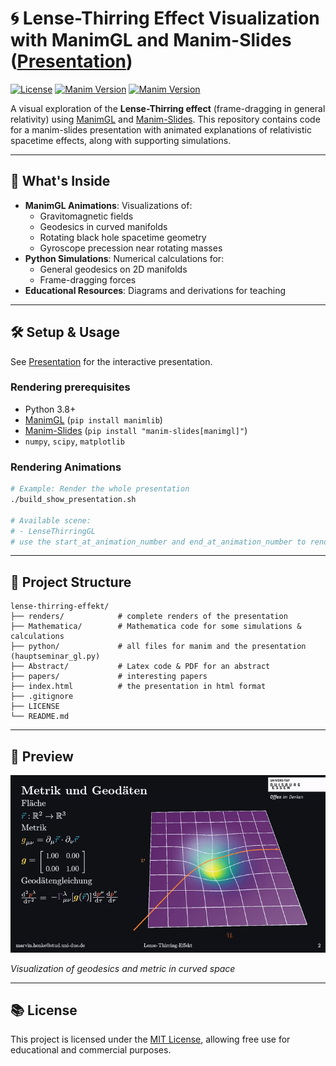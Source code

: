 # 🌀 Lense-Thirring Effect Visualization with ManimGL and Manim-Slides ([Presentation](https://mar511n.github.io/lense-thirring-effekt))

[![License](https://img.shields.io/github/license/mar511n/lense-thirring-effekt)](https://github.com/mar511n/lense-thirring-effekt/blob/main/LICENSE)
[![Manim Version](https://img.shields.io/badge/Manim-GL-blue)](https://github.com/3b1b/manim)
[![Manim Version](https://img.shields.io/badge/Manim-Slides-blue)](https://github.com/jeertmans/manim-slides)

A visual exploration of the **Lense-Thirring effect** (frame-dragging in general relativity) using [ManimGL](https://github.com/3b1b/manim) and [Manim-Slides](https://github.com/jeertmans/manim-slides). This repository contains code for a manim-slides presentation with animated explanations of relativistic spacetime effects, along with supporting simulations.

---

## 🎥 What's Inside

- **ManimGL Animations**: Visualizations of:
  - Gravitomagnetic fields
  - Geodesics in curved manifolds
  - Rotating black hole spacetime geometry
  - Gyroscope precession near rotating masses
- **Python Simulations**: Numerical calculations for:
  - General geodesics on 2D manifolds
  - Frame-dragging forces
- **Educational Resources**: Diagrams and derivations for teaching

---

## 🛠️ Setup & Usage

See [Presentation](https://mar511n.github.io/lense-thirring-effekt) for the interactive presentation.

### Rendering prerequisites
- Python 3.8+
- [ManimGL](https://github.com/3b1b/manim) (`pip install manimlib`)
- [Manim-Slides](https://github.com/jeertmans/manim-slides) (`pip install "manim-slides[manimgl]"`)
- `numpy`, `scipy`, `matplotlib`


### Rendering Animations
```bash
# Example: Render the whole presentation
./build_show_presentation.sh

# Available scene:
# - LenseThirringGL
# use the start_at_animation_number and end_at_animation_number to render subsections
```

---

## 📁 Project Structure
```
lense-thirring-effekt/
├── renders/			# complete renders of the presentation
├── Mathematica/        # Mathematica code for some simulations & calculations
├── python/             # all files for manim and the presentation (hauptseminar_gl.py)
├── Abstract/           # Latex code & PDF for an abstract
├── papers/           	# interesting papers
├── index.html			# the presentation in html format
├── .gitignore
├── LICENSE
└── README.md
```

---

## 📸 Preview

![Frame Dragging Animation](renders/preview.gif)

*Visualization of geodesics and metric in curved space*

---

## 📚 License
This project is licensed under the [MIT License](LICENSE), allowing free use for educational and commercial purposes.
